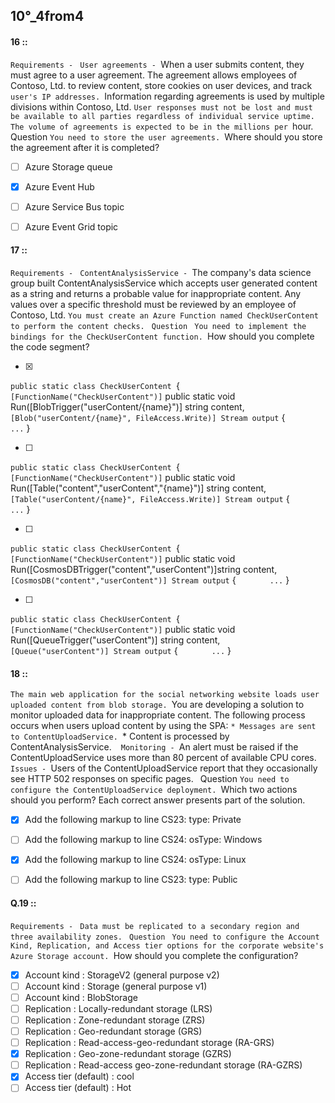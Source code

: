 
##   10°_4from4


#### 16 ::
`Requirements -
`
`User agreements -
`When a user submits content, they must agree to a user agreement. The agreement allows employees of Contoso, Ltd. to review content, store cookies on user devices, and track `user's IP addresses.
`Information regarding agreements is used by multiple divisions within Contoso, Ltd.
`User responses must not be lost and must be available to all parties regardless of individual service uptime. The volume of agreements is expected to be in the millions per `hour.
`
`Question
`You need to store the user agreements.
`Where should you store the agreement after it is completed?

- [ ] Azure Storage queue
- [x] Azure Event Hub
- [ ] Azure Service Bus topic
- [ ] Azure Event Grid topic




#### 17 ::
`Requirements -
`
`ContentAnalysisService -
`The company's data science group built ContentAnalysisService which accepts user generated content as a string and returns a probable value for inappropriate content. Any values over a specific threshold must be reviewed by an employee of Contoso, Ltd.
`You must create an Azure Function named CheckUserContent to perform the content checks.
`
`Question
`
`You need to implement the bindings for the CheckUserContent function.
`How should you complete the code segment?

- [x] 
`public static class CheckUserContent
`{
`    [FunctionName("CheckUserContent")]
`    public static void Run([BlobTrigger("userContent/{name}")] string content,
`    [Blob("userContent/{name}", FileAccess.Write)] Stream output
`    {
`        ...
`    }


- [ ] 
`public static class CheckUserContent
`{
`    [FunctionName("CheckUserContent")]
`    public static void Run([Table("content","userContent","{name}")] string content,
`    [Table("userContent/{name}", FileAccess.Write)] Stream output
`    {
`        ...
`    }


- [ ] 
`public static class CheckUserContent
`{
`    [FunctionName("CheckUserContent")]
`    public static void Run([CosmosDBTrigger("content","userContent")]string content,
`    [CosmosDB("content","userContent")] Stream output
`    {
`        ...
`    }

- [ ] 
`public static class CheckUserContent
`{
`    [FunctionName("CheckUserContent")]
`    public static void Run([QueueTrigger("userContent")] string content,
`    [Queue("userContent")] Stream output
`    {
`        ...
`    }





#### 18 ::
`The main web application for the social networking website loads user uploaded content from blob storage.
`You are developing a solution to monitor uploaded data for inappropriate content. The following process occurs when users upload content by using the SPA:
`* Messages are sent to ContentUploadService.
`* Content is processed by ContentAnalysisService.
`
`
`Monitoring -
`An alert must be raised if the ContentUploadService uses more than 80 percent of available CPU cores.
`Issues -
`Users of the ContentUploadService report that they occasionally see HTTP 502 responses on specific pages.
`
`Question
`You need to configure the ContentUploadService deployment.
`Which two actions should you perform? Each correct answer presents part of the solution.

- [x] Add the following markup to line CS23: type: Private
- [ ] Add the following markup to line CS24: osType: Windows
- [x] Add the following markup to line CS24: osType: Linux
- [ ] Add the following markup to line CS23: type: Public





#### Q.19 ::
`Requirements -
`
`Data must be replicated to a secondary region and three availability zones.
`
`Question
`
`You need to configure the Account Kind, Replication, and Access tier options for the corporate website's Azure Storage account.
`How should you complete the configuration?


- [x] Account kind : StorageV2 (general purpose v2)
- [ ] Account kind : Storage (general purpose v1)
- [ ] Account kind : BlobStorage
- [ ] Replication : Locally-redundant storage (LRS) 
- [ ] Replication : Zone-redundant storage (ZRS) 
- [ ] Replication : Geo-redundant storage (GRS) 
- [ ] Replication : Read-access-geo-redundant storage (RA-GRS) 
- [x] Replication : Geo-zone-redundant storage (GZRS) 
- [ ] Replication : Read-access geo-zone-redundant storage (RA-GZRS) 
- [x] Access tier (default) : cool
- [ ] Access tier (default) : Hot
